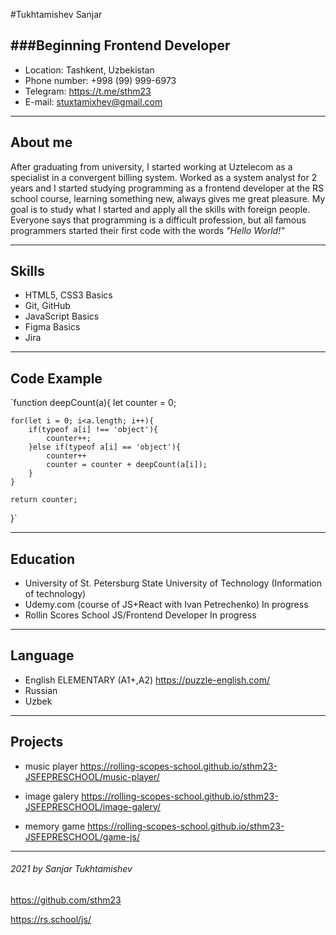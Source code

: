 #Tukhtamishev Sanjar

###Beginning Frontend Developer
------
- Location: Tashkent, Uzbekistan
- Phone number: +998 (99) 999-6973
- Telegram: https://t.me/sthm23
- E-mail: stuxtamixhev@gmail.com

------
## About me

 After graduating from university, I started working at Uztelecom as a specialist in a convergent billing system. Worked as a system analyst for 2 years and I started studying programming as a frontend developer at the RS school course, learning something new, always gives me great pleasure. My goal is to study what I started and apply all the skills with foreign people. Everyone says that programming is a difficult profession, but all famous programmers started their first code with the words *"Hello World!"*
  
-----

## Skills

- HTML5, CSS3 Basics
- Git, GitHub
- JavaScript Basics
- Figma Basics
- Jira

-----

## Code Example

`function deepCount(a){
    let counter = 0;

    for(let i = 0; i<a.length; i++){
        if(typeof a[i] !== 'object'){
            counter++;
        }else if(typeof a[i] == 'object'){
            counter++
            counter = counter + deepCount(a[i]);
        }
    }
    
    return counter;
}` 

---------

## Education

- University of St. Petersburg State University of Technology (Information of technology)
- Udemy.com (course of JS+React with Ivan Petrechenko) In progress
- Rollin Scores School JS/Frontend Developer In progress

---------

## Language

- English ELEMENTARY (A1+,A2) https://puzzle-english.com/
- Russian
- Uzbek

---------

## Projects

- music player
https://rolling-scopes-school.github.io/sthm23-JSFEPRESCHOOL/music-player/

- image galery 
https://rolling-scopes-school.github.io/sthm23-JSFEPRESCHOOL/image-galery/

- memory game
https://rolling-scopes-school.github.io/sthm23-JSFEPRESCHOOL/game-js/

-------

###### 2021 by Sanjar Tukhtamishev 
https://github.com/sthm23

https://rs.school/js/